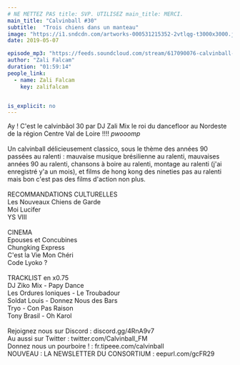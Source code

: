 ```yaml
---
# NE METTEZ PAS title: SVP. UTILISEZ main_title: MERCI.
main_title: "Calvinball #30"
subtitle:  "Trois chiens dans un manteau"
image: "https://i1.sndcdn.com/artworks-000531215352-2vtlqg-t3000x3000.jpg"
date: 2019-05-07

episode_mp3: "https://feeds.soundcloud.com/stream/617090076-calvinball-radio-calvinball-30-trois-chiens-dans-un-manteau.mp3"
author: "Zali Falcam"
duration: "01:59:14"
people_link: 
  - name: Zali Falcam
    key: zalifalcam


is_explicit: no
---
```


<PodcastHeader/>

<!-- ECRIRE LA DESCRIPTION DE L'EPISODE SOUS CETTE LIGNE -->
Ay ! C'est le calvinbãol 30 par DJ Zali Mix le roi du dancefloor au Nordeste de la région Centre Val de Loire !!!! *pwooomp*<br><br>Un calvinball délicieusement classico, sous le thème des années 90 passées au ralenti : mauvaise musique brésilienne au ralenti, mauvaises années 90 au ralenti, chansons à boire au ralenti, montage au ralenti (j'ai enregistré y'a un mois), et films de hong kong des nineties pas au ralenti mais bon c'est pas des films d'action non plus.<br><br>RECOMMANDATIONS CULTURELLES<br>Les Nouveaux Chiens de Garde<br>Moi Lucifer<br>YS VIII<br><br>CINEMA<br>Epouses et Concubines<br>Chungking Express<br>C'est la Vie Mon Chéri<br>Code Lyoko ?<br><br>TRACKLIST en x0.75<br>DJ Ziko Mix - Papy Dance<br>Les Ordures Ioniques - Le Troubadour<br>Soldat Louis - Donnez Nous des Bars<br>Tryo - Con Pas Raison<br>Tony Brasil - Oh Karol<br><br>Rejoignez nous sur Discord : discord.gg/4RnA9v7<br>Au aussi sur Twitter : twitter.com/Calvinball_FM<br>Donnez nous un pourboire ! : fr.tipeee.com/calvinball<br>NOUVEAU : LA NEWSLETTER DU CONSORTIUM : eepurl.com/gcFR29

